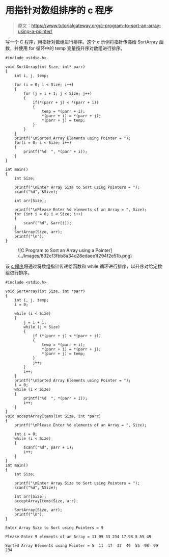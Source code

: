 # 用指针对数组排序的 c 程序

> 原文：<https://www.tutorialgateway.org/c-program-to-sort-an-array-using-a-pointer/>

写一个 C 程序，用指针对数组进行排序。这个 c 示例将指针传递给 SortArray 函数，并使用 for 循环中的 temp 变量按升序对数组进行排序。

```
#include <stdio.h>

void SortArray(int Size, int* parr)
{
	int i, j, temp;	

	for (i = 0; i < Size; i++)
	{
		for (j = i + 1; j < Size; j++)
		{
			if(*(parr + j) < *(parr + i))
			{
				temp = *(parr + i);
				*(parr + i) = *(parr + j);
				*(parr + j) = temp;
			}			
		}
	}
	printf("\nSorted Array Elements using Pointer = ");
	for(i = 0; i < Size; i++)
	{
		printf("%d  ", *(parr + i));
	}	
}

int main()
{
	int Size;

	printf("\nEnter Array Size to Sort using Pointers = ");
	scanf("%d", &Size);

	int arr[Size];

	printf("\nPlease Enter %d elements of an Array = ", Size);
	for (int i = 0; i < Size; i++)
	{
		scanf("%d", &arr[i]);
    }  	
	SortArray(Size, arr);   
	printf("\n");	
}

```

<figure class="wp-block-image size-large">![C Program to Sort an Array using a Pointer](../Images/832cf3fbb8a34d28edaee1f294f2e51b.png)</figure>

该 [c 程序](https://www.tutorialgateway.org/c-programming-examples/)将通过将数组指针传递给函数和 while 循环进行排序，以升序对给定数组进行排序。

```
#include <stdio.h>

void SortArray(int Size, int *parr)
{
	int i, j, temp;
	i = 0;

	while (i < Size)
	{
		j = i + 1;
		while (j < Size)
		{
			if (*(parr + j) < *(parr + i))
			{
				temp = *(parr + i);
				*(parr + i) = *(parr + j);
				*(parr + j) = temp;
			}
			j++;
		}
		i++;
	}
	printf("\nSorted Array Elements using Pointer = ");
	i = 0;
	while (i < Size)
	{
		printf("%d  ", *(parr + i));
		i++;
	}
}
void acceptArrayItems(int Size, int *parr)
{
	printf("\nPlease Enter %d elements of an Array = ", Size);

	int i = 0;
	while (i < Size)
	{
		scanf("%d", parr + i);
		i++;
	}
}
int main()
{
	int Size;

	printf("\nEnter Array Size to Sort using Pointers = ");
	scanf("%d", &Size);

	int arr[Size];
	acceptArrayItems(Size, arr);

	SortArray(Size, arr);
	printf("\n");
}

```

```
Enter Array Size to Sort using Pointers = 9

Please Enter 9 elements of an Array = 11 99 33 234 17 98 5 55 49

Sorted Array Elements using Pointer = 5  11  17  33  49  55  98  99  234 
```
